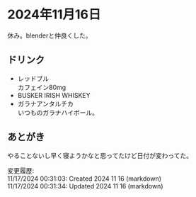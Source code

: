 # 2024年11月16日

休み。blenderと仲良くした。

## ドリンク

- レッドブル  
カフェイン80mg
- BUSKER IRISH WHISKEY
- ガラナアンタルチカ  
いつものガラナハイボール。

## あとがき

やることないし早く寝ようかなと思ってたけど日付が変わってた。

変更履歴:  
11/17/2024 00:31:03: Created 2024 11 16 (markdown)  
11/17/2024 00:31:34: Updated 2024 11 16 (markdown)  
